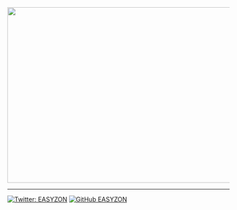  <img src="https://scontent.flhe7-2.fna.fbcdn.net/v/t39.30808-6/322085115_3299772166954706_7410946851857074373_n.png?_nc_cat=105&ccb=1-7&_nc_sid=e3f864&_nc_eui2=AeHMWOnl2P497e-yS8ybsgZ51Sd53-6epubVJ3nf7p6m5nx-ikAuZkeWc--T3zqILJq59JciCiuSVnq0-LvoV4KI&_nc_ohc=YwFmuwGQ1VwAX9rtQ9r&_nc_ht=scontent.flhe7-2.fna&oh=00_AfDqpbvU0sylihfpP6j5jJf86YPY6id2vIJya9c6yCI5Gw&oe=6429D124" height="400" width="1024" alt=""/>
<hr>
</em></p>

[![Twitter: EASYZON](https://img.shields.io/twitter/follow/easyzon?style=social)](https://twitter.com/easyzon)
[![GitHub EASYZON](https://img.shields.io/github/followers/easyzon?label=follow&style=social)](https://github.com/easyzon)
 <img src="https://komarev.com/ghpvc/?username=your-github-easyzon&style=flat-square&color=blue" alt=""/>

